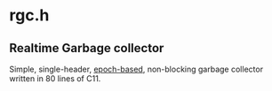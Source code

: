 # rgc.h
## Realtime Garbage collector
Simple, single-header, [epoch-based](https://aturon.github.io/blog/2015/08/27/epoch/), non-blocking garbage collector written in 80 lines of C11.

